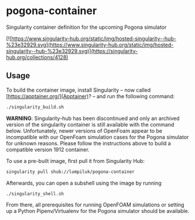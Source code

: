 # pogona-container
Singularity container definition for the upcoming Pogona simulator

[![https://www.singularity-hub.org/static/img/hosted-singularity--hub-%23e32929.svg](https://www.singularity-hub.org/static/img/hosted-singularity--hub-%23e32929.svg)](https://singularity-hub.org/collections/4128)

## Usage

To build the container image, install Singularity – now called [https://apptainer.org/](Apptainer)? – and run the following command:

```bash
./singularity_build.sh
```

**WARNING**: Singularity-hub has been discontinued and only an archived version of the singularity container is still available with the command below. Unfortunately, newer versions of OpenFoam appear to be incompatible with our OpenFoam simulation cases for the Pogona simulator for unknown reasons. Please follow the instructions above to build a compatible version 1912 container.

To use a pre-built image, first pull it from Singularity Hub:

```bash
singularity pull shub://lumpiluk/pogona-container
```

Afterwards, you can open a subshell using the image by running

```bash
./singularity_shell.sh
```

From there, all prerequisites for running OpenFOAM simulations or setting up a Python Pipenv/Virtualenv for the Pogona simulator should be available.

